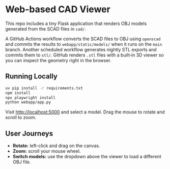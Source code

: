 # Web-based CAD Viewer

This repo includes a tiny Flask application that renders OBJ models generated from the SCAD files in `cad/`.

A GitHub Actions workflow converts the SCAD files to OBJ using `openscad` and
commits the results to `webapp/static/models/` when it runs on the `main`
branch. Another scheduled workflow generates nightly STL exports and commits
them to `stl/`. GitHub renders `.stl` files with a built‑in 3D viewer so you can
inspect the geometry right in the browser.

## Running Locally

```bash
uv pip install -r requirements.txt
npm install
npx playwright install
python webapp/app.py
```

Visit [http://localhost:5000](http://localhost:5000) and select a model. Drag the mouse to rotate and scroll to zoom.

## User Journeys

- **Rotate:** left-click and drag on the canvas.
- **Zoom:** scroll your mouse wheel.
- **Switch models:** use the dropdown above the viewer to load a different OBJ file.

